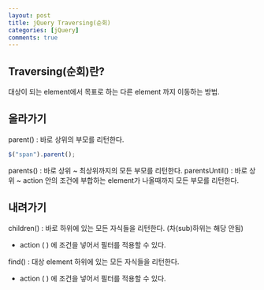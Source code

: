 ```yaml
---
layout: post
title: jQuery Traversing(순회)
categories: [jQuery]
comments: true
---
```


## Traversing(순회)란?

대상이 되는 element에서 목표로 하는 다른 element 까지 이동하는 방법.


## 올라가기

parent() : 바로 상위의 부모를 리턴한다.
```javascript
$("span").parent();
```

parents() : 바로 상위 ~ 최상위까지의 모든 부모를 리턴한다.
parentsUntil() : 바로 상위 ~ action 안의 조건에 부합하는 element가 나올때까지 모든 부모를 리턴한다.


## 내려가기

children() : 바로 하위에 있는 모든 자식들을 리턴한다. (차(sub)하위는 해당 안됨)
- action (  ) 에 조건을 넣어서 필터를 적용할 수 있다.

find() : 대상 element 하위에 있는 모든 자식들을 리턴한다. 
- action (  ) 에 조건을 넣어서 필터를 적용할 수 있다.
